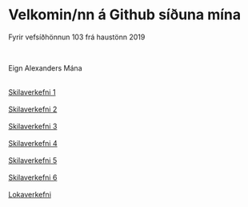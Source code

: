 
<html>
    <head>
            <link rel="stylesheet" href="efnisyfirlit/efnisyfirlit.css.css">
    </head>
    <body>
        <h1>Velkomin/nn á Github síðuna mína</h1>
        <p>Fyrir vefsíðhönnun 103 frá haustönn 2019</p>
        <br>
        <p>Eign Alexanders Mána</p>
            <br>
                <a href="skilaverkefni_1/skilaverkefni_1.html">Skilaverkefni 1</a>
            <br>
            <br>
                <a href="skilaverkefni_2/skilaverkefni_2.html">Skilaverkefni 2</a>
            <br>
            <br>
                <a href="skilaverkefni_3/skilaverkefni_3.html">Skilaverkefni 3</a>
            <br>
            <br>
                <a href="skilaverkefni_4/skilaverkefni_4.html">Skilaverkefni 4</a>
            <br>
            <br>
                <a href="skilaverkefni_5/skilaverkefni_5.html">Skilaverkefni 5</a>  
            <br> 
            <br>
                <a href="skilaverkefni_6/skilaverkefni_6.html">Skilaverkefni 6</a>  
            <br> 
            <br>
                <a href="lokaverkefni/lokaverkefni.html">Lokaverkefni</a>
            <br>
            <br>
   </body>
</html>

